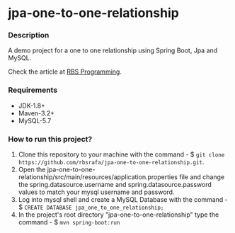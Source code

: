 # jpa-one-to-one-relationship

### Description
A demo project for a one to one relationship using Spring Boot, Jpa and MySQL.

Check the article at [RBS Programming](https://www.rbsprogramming.com/articles/jpa-one-to-one-relationship/).  

### Requirements
* JDK-1.8+
* Maven-3.2+
* MySQL-5.7

### How to run this project?
1. Clone this repository to your machine with the command - $ `git clone https://github.com/rbsrafa/jpa-one-to-one-relationship.git`.
1. Open the jpa-one-to-one-relationship/src/main/resources/application.properties file and change the spring.datasource.username and spring.datasource.password values to match your mysql username and password.
1. Log into mysql shell and create a MySQL Database with the command - $ `CREATE DATABASE jpa_one_to_one_relationship;`
1. In the project's root directory "jpa-one-to-one-relationship" type the command - $ `mvn spring-boot:run`

